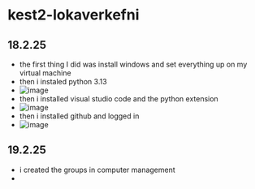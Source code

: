 # kest2-lokaverkefni
## 18.2.25
- the first thing I did was install windows and set everything up on my virtual machine
- then i instaled python 3.13
- ![image](https://github.com/user-attachments/assets/2a25cf44-07d4-455a-ad17-747302b6b359)
- then i installed visual studio code and the python extension
- ![image](https://github.com/user-attachments/assets/39c28bd3-863e-4898-be2b-d6c472ab14d3)
- then i installed github and logged in
- ![image](https://github.com/user-attachments/assets/65ab6cba-a89f-4368-8ec0-d2c4d432a369)


## 19.2.25
- i created the groups in computer management
- 

